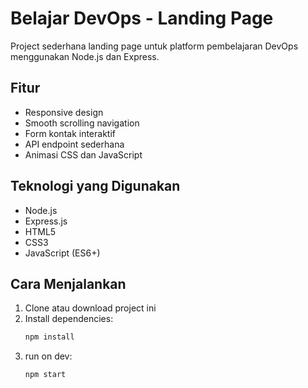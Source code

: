 # Belajar DevOps - Landing Page

Project sederhana landing page untuk platform pembelajaran DevOps menggunakan Node.js dan Express.

## Fitur
- Responsive design
- Smooth scrolling navigation
- Form kontak interaktif
- API endpoint sederhana
- Animasi CSS dan JavaScript

## Teknologi yang Digunakan
- Node.js
- Express.js
- HTML5
- CSS3
- JavaScript (ES6+)

## Cara Menjalankan

1. Clone atau download project ini
2. Install dependencies:
   ```bash
   npm install
3. run on dev:
   ```bash
   npm start
